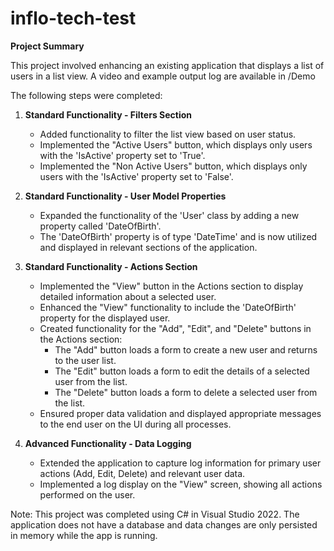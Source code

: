 # inflo-tech-test

**Project Summary**

This project involved enhancing an existing application that displays a list of users in a list view. 
A video and example output log are available in /Demo

The following steps were completed:

1. **Standard Functionality - Filters Section**
   - Added functionality to filter the list view based on user status.
   - Implemented the "Active Users" button, which displays only users with the 'IsActive' property set to 'True'.
   - Implemented the "Non Active Users" button, which displays only users with the 'IsActive' property set to 'False'.

2. **Standard Functionality - User Model Properties**
   - Expanded the functionality of the 'User' class by adding a new property called 'DateOfBirth'.
   - The 'DateOfBirth' property is of type 'DateTime' and is now utilized and displayed in relevant sections of the application.

3. **Standard Functionality - Actions Section**
   - Implemented the "View" button in the Actions section to display detailed information about a selected user.
   - Enhanced the "View" functionality to include the 'DateOfBirth' property for the displayed user.
   - Created functionality for the "Add", "Edit", and "Delete" buttons in the Actions section:
     - The "Add" button loads a form to create a new user and returns to the user list.
     - The "Edit" button loads a form to edit the details of a selected user from the list.
     - The "Delete" button loads a form to delete a selected user from the list.
   - Ensured proper data validation and displayed appropriate messages to the end user on the UI during all processes.

4. **Advanced Functionality - Data Logging**
   - Extended the application to capture log information for primary user actions (Add, Edit, Delete) and relevant user data.
   - Implemented a log display on the "View" screen, showing all actions performed on the user.

Note: This project was completed using C# in Visual Studio 2022. The application does not have a database and data changes are only persisted in memory while the app is running.
